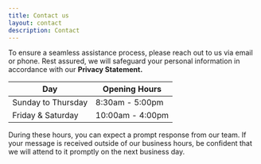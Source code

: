 ```yaml
---
title: Contact us
layout: contact
description: Contact
---
```


To ensure a seamless assistance process, please reach out to us via email or phone. Rest assured, we will safeguard your personal information in accordance with our <b>Privacy Statement.</b>

<div>
    <table class="table table-hover table-borderless">
        <thead>
            <tr>
                <th>Day</th>
                <th>Opening Hours</th>
            </tr>
        </thead>
        <tbody>
            <tr>
                <td>Sunday to Thursday</td>
                <td>8:30am - 5:00pm</td>
            </tr>
            <tr>
                <td>Friday & Saturday</td>
                <td>10:00am - 4:00pm</td>
            </tr>
        </tbody>
    </table>
</div>

During these hours, you can expect a prompt response from our team. If your message is received outside of our business hours, be confident that we will attend to it promptly on the next business day.